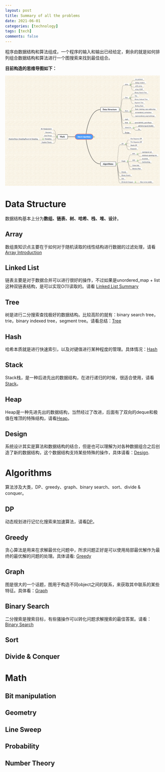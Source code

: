 ```yaml
---
layout: post
title: Summary of all the problems
date: 2021-06-01
categories: [technology]
tags: [tech]
comments: false
---
```




程序由数据结构和算法组成，一个程序的输入和输出已经给定，剩余的就是如何排列组合数据结构和算法进行一个图搜索来找到最佳组合。



**目前构造的思维导图如下：**

![Algorithm Classification](../images/leetcode.png)



# Data Structure

数据结构基本上分为**数组、链表、树、哈希、栈、堆、设计**。




## Array 

数组类知识点主要在于如何对于随机读取的线性结构进行数据的过滤处理，请看[Array Introduction](http://yuchenspace.info/array/)



## Linked List

链表主要是对于数据合并可以进行很好的操作，不过如果是unordered_map + list这种双链表结构，是可以实现O(1)读取的。请看 [Linked List Summary](http://yuchenspace.info/linked-list-summary/)



## Tree

树是进行二分搜索查找极好的数据结构。比较高阶的就有：binary search tree，trie，binary indexed tree，segment tree。请看总结：[Tree](http://yuchenspace.info/tree/)



## Hash 

哈希本质就是进行快速索引，以及对键值进行某种程度的管理。具体情况：[Hash](http://yuchenspace.info/hash/)



## Stack

Stack栈，是一种后进先出的数据结构，在进行递归的时候，很适合使用，请看 [Stack](http://yuchenspace.info/stack/)。



## Heap

Heap是一种先进先出的数据结构，当然经过了改进，后面有了双向的deque和极值在堆顶的特殊结构，请看[Heap](http://yuchenspace.info/heap/)。



## Design

系统设计其实是算法和数据结构的结合，但是也可以理解为对各种数据组合之后创造了新的数据结构，这个数据结构支持某些特殊的操作，具体请看：[Design](http://yuchenspace.info/design/).



# Algorithms

算法涉及大类，DP、greedy、graph、binary search、sort、divide & conquer。

 

## DP

动态规划进行记忆化搜索来加速算法，请看[DP](http://yuchenspace.info/dp/)。



## Greedy

贪心算法是用来在求解最优化问题中，所求问题正好是可以使用局部最优解作为最终的最优解的问题的处理。具体请看: [Greedy](http://yuchenspace.info/greedy/)



## Graph

图是很大的一个话题，图用于构造不同object之间的联系，来获取其中联系的某些特征。具体看：[Graph](http://yuchenspace.info/graph/)



## Binary Search

二分搜索是搜索目标，有些骚操作可以转化问题求解搜索的最佳答案。请看：[Binary Search](http://yuchenspace.info/binary-search/)



## Sort



## Divide & Conquer





# Math



## Bit manipulation



## Geometry



## Line Sweep



## Probability 



## Number Theory



